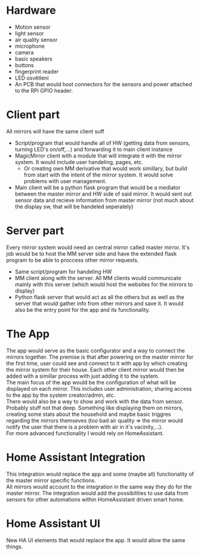 # Hardware
- Motion sensor
- light sensor
- air quality sensor
- microphone
- camera
- basic speakers
- buttons
- fingerprint reader
- LED osvětlení
- An PCB that would host connectors for the sensors and power attached to the RPi GPIO header.

# Client part
All mirrors will have the same client suff

- Script/program that would handle all of HW (getting data from sensors, turning LED's on/off,...) and forwarding it to main client instance
- MagicMirror client with a module that will integrate it with the mirror system. It would include user handeling, pages, etc.
    - Or creating own MM derivative that would work simillary, but build from start with the intent of the mirror system. It would solve problems with user management.
- Main client will be a python flask program that would be a mediator between the master mirror and HW side of said mirror. It would sent out sensor data and recieve information from master mirror (not much about the display sw, that will be handeled seperately)

# Server part
Every mirror system would need an central mirror called master mirror. It's job would be to host the MM server side and have the extended flask program to be able to proccess other mirror requests.

- Same script/program for handeling HW
- MM client along with the server. All MM clients would communicate mainly with this server (which would host the websites for the mirrors to display)
- Python flask server that would act as all the others but as well as the server that would gather info from other mirrors and save it. It would also be the entry point for the app and its functionality. 

# The App
The app would serve as the basic configurator and a way to connect the mirrors together.
The premise is that after powering on the master mirror for the first time, user could see and connect to it with app by which creating the mirror system for their house. Each other client mirror would then be added with a simillar process with just adding it to the system.  
The main focus of the app would be the configuration of what will be displayed on each mirror. This includes user administration, sharing access to the app by the system creator/admin, etc.  
There would also be a way to show and work with the data from sensor. Probably stuff not that deep. Something like displaying them on mirrors, creating some stats about the household and maybe basic triggres regarding the mirrors themseves (too bad air quality => the mirror would notify the user that there is a problem with air in it's vacinity,...).  
For more advanced functionality I would rely on HomeAssistant.

# Home Assistant Integration
This integration would replace the app and some (maybe all) functionality of the master mirror specific functions.  
All mirrors would account to the integration in the same way they do for the master mirror. The integration would add the possibilities to use data from sensors for other automations within HomeAssistant driven smart home.

# Home Assistant UI
New HA UI elements that would replace the app. It would allow the same things.

